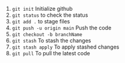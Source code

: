 1. `git init` Initialize github
2. `git status` to check the status
3. `git add .` to stage files
4. `git push -u origin main` Push the code
5. `git checkout -b branchName`
6. `git stash` To stash the changes
7. `git stash apply` To apply stashed changes
8. `git pull` To pull the latest code
